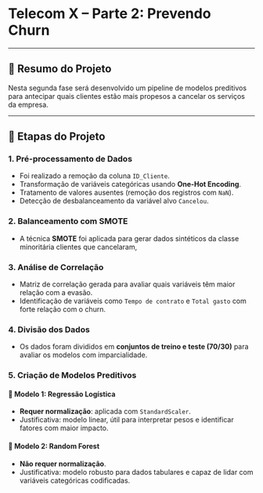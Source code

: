 # Telecom X – Parte 2: Prevendo Churn

---

## 📘 Resumo do Projeto
 Nesta segunda fase será desenvolvido um pipeline de modelos preditivos para antecipar quais clientes estão mais propesos a cancelar os serviços da empresa.

---

## 🧠 Etapas do Projeto

### 1. **Pré-processamento de Dados**

* Foi realizado a remoção da coluna `ID_Cliente`.
* Transformação de variáveis categóricas usando **One-Hot Encoding**.
* Tratamento de valores ausentes (remoção dos registros com `NaN`).
* Detecção de desbalanceamento da variável alvo `Cancelou`.

### 2. **Balanceamento com SMOTE**

* A técnica **SMOTE** foi aplicada para gerar dados sintéticos da classe minoritária clientes que cancelaram,

### 3. **Análise de Correlação**

* Matriz de correlação gerada para avaliar quais variáveis têm maior relação com a evasão.
* Identificação de variáveis como `Tempo de contrato` e `Total gasto` com forte relação com o churn.

### 4. **Divisão dos Dados**

* Os dados foram divididos em **conjuntos de treino e teste (70/30)** para avaliar os modelos com imparcialidade.

### 5. **Criação de Modelos Preditivos**

#### 🔹 Modelo 1: Regressão Logística

* **Requer normalização**: aplicada com `StandardScaler`.
* Justificativa: modelo linear, útil para interpretar pesos e identificar fatores com maior impacto.

#### 🔸 Modelo 2: Random Forest

* **Não requer normalização**.
* Justificativa: modelo robusto para dados tabulares e capaz de lidar com variáveis categóricas codificadas.
